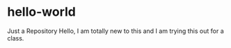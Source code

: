 # hello-world
Just a Repository 
Hello, I am totally new to this and I am trying this out for a class. 
